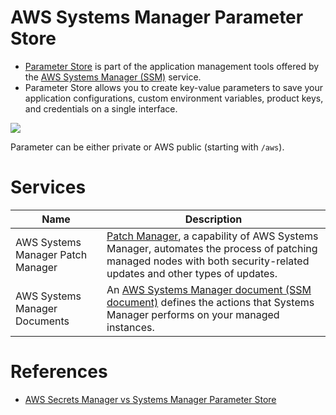 # AWS Systems Manager Parameter Store
- [Parameter Store](https://docs.aws.amazon.com/systems-manager/latest/userguide/systems-manager-parameter-store.html) is part of the application management tools offered by the [AWS Systems Manager (SSM)](https://docs.aws.amazon.com/systems-manager/latest/userguide/what-is-systems-manager.html) service. 
- Parameter Store allows you to create key-value parameters to save your application configurations, custom environment variables, product keys, and credentials on a single interface. 

![](https://td-mainsite-cdn.tutorialsdojo.com/wp-content/uploads/2020/06/image-1-article-june-24.jpg)

Parameter can be either private or AWS public (starting with `/aws`).

# Services

| Name                              | Description                                                                                                                                                                                                                                                   |
|-----------------------------------|---------------------------------------------------------------------------------------------------------------------------------------------------------------------------------------------------------------------------------------------------------------|
| AWS Systems Manager Patch Manager | [Patch Manager](https://docs.aws.amazon.com/systems-manager/latest/userguide/systems-manager-patch.html), a capability of AWS Systems Manager, automates the process of patching managed nodes with both security-related updates and other types of updates. |
| AWS Systems Manager Documents     | An [AWS Systems Manager document (SSM document)](https://docs.aws.amazon.com/systems-manager/latest/userguide/sysman-ssm-docs.html) defines the actions that Systems Manager performs on your managed instances.                                                                                                                                                                                                                                                              |

# References
- [AWS Secrets Manager vs Systems Manager Parameter Store](https://tutorialsdojo.com/aws-secrets-manager-vs-systems-manager-parameter-store/)